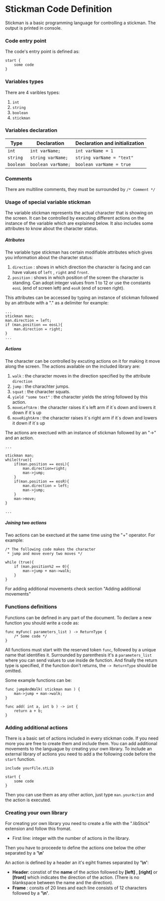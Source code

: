# Stickman Code Definition

Stickman is a basic programming language for controlling a stickman. The output is printed in console.

### Code entry point
The code's entry point is defined as:
```
start {
	some code
}
```

### Variables types
There are 4 varibles types:
1. `int`
2. `string`
3. `boolean`
4. `stickman`

### Variables declaration
Type | Declaration | Declaration and initialization
--- | --- | ---
`int` | `int varName;` | `int varName = 1`
`string` | `string varName;` | `string varName = "text"`
`boolean` | `boolean varName;` | `boolean varName = true`

### Comments
There are multiline comments, they must be surrounded by `/* Comment */`

### Usage of special variable stickman
The variable stickman represents the actual character that is showing on the screen. It can be controlled by executing different actions on the instance of the variable which are explained below. It also includes some attributes to know about the character status.

##### Atributes
The variable type stickman has certain modifiable attributes which gives you information about the character status:
1. `direction` : shows in which direction the character is facing and can have values of `left` , `right` and `front`.
2. `position` : shows in which position of the screen the character is standing. Can adopt integer values from 1 to 12 or use the constants `eosL` (end of screen left) and `eosR` (end of screen right).

This attributes can be accessed by typing an instance of stickman followed by an attribute with a "." as a delimiter for example:
```
...
stickman man;
man.direction = left;
if (man.position == eosL){
	man.direction = right;
}
...
```
##### Actions
The character can be controlled by excuting actions on it for making it move along the screen. The actions available on the included library are:
1. `walk` : the character moves in the direction specified by the attribute `direction`
2. `jump` : the charachter jumps.
3. `squat` : the character squats.
4. `yield "some text"` : the character yields the string followed by this action.
5. `moveLeftArm` : the character raises it´s left arm if it´s down and lowers it down if it´s up
6. `moveRightArm` : the character raises it´s right arm if it´s down and lowers it down if it´s up

The actions are exectued with an instance of stickman followed by an "->" and an action.
```
...

stickman man;
while(true){
	if(man.position == eosL){
		man.direction=right;
		man->jump;
	}
	if(man.position == eosR){
		man.direction = left;
		man->jump;
	}
	man->move;
}

...

```
##### Joining two actions
Two actions can be exectued at the same time using the  "+" operator. For example:
```
/* The following code makes the character
 * jump and move every two moves */

while (true){
	if (man.position%2 == 0){
		man->jump + man->walk;
	}
}
```


For adding additional movements check section "Adding additional movements"

### Functions definitions
Functions can be defined in any part of the document. To declare a new function you should write a code as:

```
func myFunc( parameters_list ) -> ReturnType {
	/* Some code */
}
```

All functions must start with the reserved token `func`, followed by a unique name that identifies it. Surrounded by parenthesis it's a `parameters_list` where you can send values to use inside de function. And finally the return type is specified, if the function don't returns, the `-> ReturnType` should be omitted.

Some example functions can be:

```
func jumpAndWalk( stickman man ) {
	man->jump + man->walk;
}
```

```
func add( int a, int b ) -> int {
	return a + b;
}
```



### Adding additional actions
There is a basic set of actions included in every stickman code. If you need more you are free to create them and include them.
You can add additional movements to the languague by creating your own library. To include an external library of actions you need to add a the following code before the `start` function.
```
include yourFile.stLib

start {
	some code
}
```

Then you can use them as any other action, just type `man.yourAction` and the action is executed.

### Creating your own library 
For creating yor own library you need to create a file with the ".libStick" extension and follow this fromat.

* First line: integer with the number of actions in the library.

Then you have to proceede to define the actions one below the other separated by a **'\n'**

An action is defined by a header an it's egiht frames separated by **'\n'**:
* **Header**: constist of the **name** of the action followed by **[left]** , **[right]** or **[front]** which indicates the direction of the action. (There is no blankspace between the name and the direction).
* **Frame** : consits of 20 lines and each line consists of 12 characters followed by a **'\n'**.


